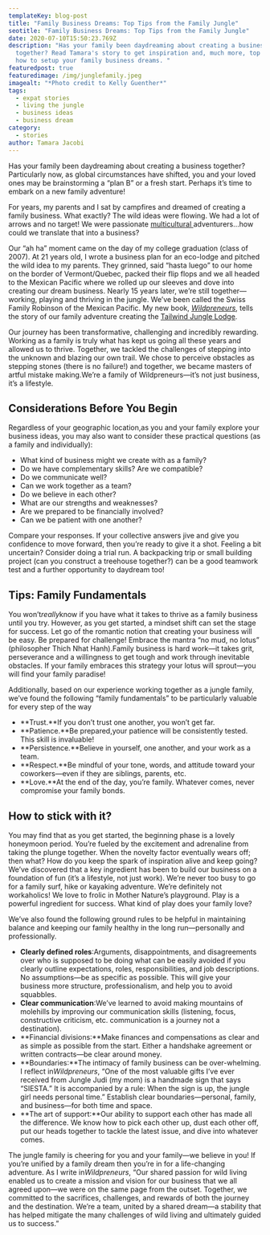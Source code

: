 ```yaml
---
templateKey: blog-post
title: "Family Business Dreams: Top Tips from the Family Jungle"
seotitle: "Family Business Dreams: Top Tips from the Family Jungle"
date: 2020-07-10T15:50:23.769Z
description: "Has your family been daydreaming about creating a business
  together? Read Tamara's story to get inspiration and, much more, top tips on
  how to setup your family business dreams. "
featuredpost: true
featuredimage: /img/junglefamily.jpeg
imagealt: "*Photo credit to Kelly Guenther*"
tags:
  - expat stories
  - living the jungle
  - business ideas
  - business dream
category:
  - stories
author: Tamara Jacobi
---
```

Has your family been daydreaming about creating a business together? Particularly now, as global circumstances have shifted, you and your loved ones may be brainstorming a “plan B” or a fresh start. Perhaps it’s time to embark on a new family adventure!

For years, my parents and I sat by campfires and dreamed of creating a family business. What exactly? The wild ideas were flowing. We had a lot of arrows and no target! We were passionate [multicultural ](https://www.thexpatmagazine.com/blog/2020-06-21-raising-kids-in-a-multicultural-environment/)adventurers…how could we translate that into a business?

Our “ah ha” moment came on the day of my college graduation (class of 2007). At 21 years old, I wrote a business plan for an eco-lodge and pitched the wild idea to my parents. They grinned, said “hasta luego” to our home on the border of Vermont/Quebec, packed their flip flops and we all headed to the Mexican Pacific where we rolled up our sleeves and dove into creating our dream business. Nearly 15 years later, we’re still together— working, playing and thriving in the jungle. We’ve been called the Swiss Family Robinson of the Mexican Pacific. My new book, *[Wildpreneurs](http://www.wildpreneurs.com/)*, tells the story of our family adventure creating the [Tailwind Jungle Lodge](http://www.tailwindjunglelodge.com/).

Our journey has been transformative, challenging and incredibly rewarding. Working as a family is truly what has kept us going all these years and allowed us to thrive. Together, we tackled the challenges of stepping into the unknown and blazing our own trail. We chose to perceive obstacles as stepping stones (there is no failure!) and together, we became masters of artful mistake making.We’re a family of Wildpreneurs—it’s not just business, it’s a lifestyle.

## **Considerations Before You Begin**

Regardless of your geographic location,as you and your family explore your business ideas, you may also want to consider these practical questions (as a family and individually):

* What kind of business might we create with as a family?
* Do we have complementary skills? Are we compatible?
* Do we communicate well?
* Can we work together as a team?
* Do we believe in each other?
* What are our strengths and weaknesses?
* Are we prepared to be financially involved?
* Can we be patient with one another?

Compare your responses. If your collective answers jive and give you confidence to move forward, then you’re ready to give it a shot. Feeling a bit uncertain? Consider doing a trial run. A backpacking trip or small building project (can you construct a treehouse together?) can be a good teamwork test and a further opportunity to daydream too!

## **Tips: Family Fundamentals**

You won’t*really*know if you have what it takes to thrive as a family business until you try. However, as you get started, a mindset shift can set the stage for success. Let go of the romantic notion that creating your business will be easy. Be prepared for challenge! Embrace the mantra “no mud, no lotus” (philosopher Thich Nhat Hanh).Family business is hard work—it takes grit, perseverance and a willingness to get tough and work through inevitable obstacles. If your family embraces this strategy your lotus will sprout—you will find your family paradise!

Additionally, based on our experience working together as a jungle family, we’ve found the following “family fundamentals” to be particularly valuable for every step of the way

* **Trust.**If you don’t trust one another, you won’t get far.
* **Patience.**Be prepared,your patience will be consistently tested. This skill is invaluable!
* **Persistence.**Believe in yourself, one another, and your work as a team.
* **Respect.**Be mindful of your tone, words, and attitude toward your coworkers—even if they are siblings, parents, etc.
* **Love.**At the end of the day, you’re family. Whatever comes, never compromise your family bonds.

## **How to stick with it?**

You may find that as you get started, the beginning phase is a lovely honeymoon period. You’re fueled by the excitement and adrenaline from taking the plunge together. When the novelty factor eventually wears off; then what? How do you keep the spark of inspiration alive and keep going? We’ve discovered that a key ingredient has been to build our business on a foundation of fun (it’s a lifestyle, not just work). We’re never too busy to go for a family surf, hike or kayaking adventure. We’re definitely not workaholics! We love to frolic in Mother Nature’s playground. Play is a powerful ingredient for success. What kind of play does your family love?

We’ve also found the following ground rules to be helpful in maintaining balance and keeping our family healthy in the long run—personally and professionally.

* **Clearly defined roles**:Arguments, disappointments, and disagreements over who is supposed to be doing what can be easily avoided if you clearly outline expectations, roles, responsibilities, and job descriptions. No assumptions—be as specific as possible. This will give your business more structure, professionalism, and help you to avoid squabbles.
* **Clear communication**:We’ve learned to avoid making mountains of molehills by improving our communication skills (listening, focus, constructive criticism, etc. communication is a journey not a destination).
* **Financial divisions:**Make finances and compensations as clear and as simple as possible from the start. Either a handshake agreement or written contracts—be clear around money.
* **Boundaries:**The intimacy of family business can be over-whelming. I reflect in*Wildpreneurs*, “One of the most valuable gifts I’ve ever received from Jungle Judi (my mom) is a handmade sign that says “SIESTA.” It is accompanied by a rule: When the sign is up, the jungle girl needs personal time.” Establish clear boundaries—personal, family, and business—for both time and space.
* **The art of support:**Our ability to support each other has made all the difference. We know how to pick each other up, dust each other off, put our heads together to tackle the latest issue, and dive into whatever comes.

The jungle family is cheering for you and your family—we believe in you! If you’re unified by a family dream then you’re in for a life-changing adventure. As I write in*Wildpreneurs*, “Our shared passion for wild living enabled us to create a mission and vision for our business that we all agreed upon—we were on the same page from the outset. Together, we committed to the sacrifices, challenges, and rewards of both the journey and the destination. We’re a team, united by a shared dream—a stability that has helped mitigate the many challenges of wild living and ultimately guided us to success.”